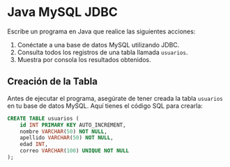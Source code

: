 # Java MySQL JDBC

Escribe un programa en Java que realice las siguientes acciones:
1. Conéctate a una base de datos MySQL utilizando JDBC.
2. Consulta todos los registros de una tabla llamada `usuarios`.
3. Muestra por consola los resultados obtenidos.

## Creación de la Tabla

Antes de ejecutar el programa, asegúrate de tener creada la tabla `usuarios` en tu base de datos MySQL. Aquí tienes el código SQL para crearla:

```sql
CREATE TABLE usuarios (
    id INT PRIMARY KEY AUTO_INCREMENT,
    nombre VARCHAR(50) NOT NULL,
    apellido VARCHAR(50) NOT NULL,
    edad INT,
    correo VARCHAR(100) UNIQUE NOT NULL
);